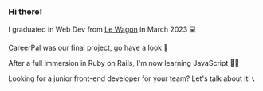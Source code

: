 ### Hi there!
I graduated in Web Dev from [Le Wagon](www.lewagon.com) in March 2023 💻

[CareerPal](https://www.careerpal.me/) was our final project, go have a look 👀 

After a full immersion in Ruby on Rails, I'm now learning JavaScript 👩‍💻

Looking for a junior front-end developer for your team? Let's talk about it! 📞


<!--
**giuliazeni/giuliazeni** is a ✨ _special_ ✨ repository because its `README.md` (this file) appears on your GitHub profile.

Here are some ideas to get you started:

- 🔭 I’m currently working on ...
- 🌱 I’m currently learning ...
- 👯 I’m looking to collaborate on ...
- 🤔 I’m looking for help with ...
- 💬 Ask me about ...
- 📫 How to reach me: ...
- 😄 Pronouns: ...
- ⚡ Fun fact: ...
-->
